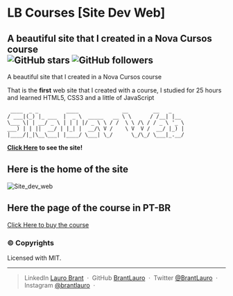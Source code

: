 # LB Courses [Site Dev Web]

<h2>
    A beautiful site that I created in a Nova Cursos course<br>
    <img alt="GitHub stars" src="https://img.shields.io/github/stars/BrantLauro/site-dev-web?style=social">
    <img alt="GitHub followers" src="https://img.shields.io/github/followers/BrantLauro?label=Follow%20me%20%3A%29&style=social">
</h2>

 A beautiful site that I created in a Nova Cursos course
 
 That is the **first** web site that I created with a course, I studied for 25 hours and learned HTML5, CSS3 and a little of JavaScript
 
 ```
  ____  _ _         ____              __        __   _    
/ ___|(_) |_ ___  |  _ \  _____   __ \ \      / /__| |__  
\___ \| | __/ _ \ | | | |/ _ \ \ / /  \ \ /\ / / _ \ '_ \  
 ___) | | ||  __/ | |_| |  __/\ V /    \ V  V /  __/ |_) |
|____/|_|\__\___| |____/ \___| \_/      \_/\_/ \___|_.__/                                              

 ```
 
 **[Click Here](https://brantlauro.github.io/site-dev-web/) to see the site!**
 
 ## Here is the home of the site
 
 ![Site_dev_web](https://user-images.githubusercontent.com/60024796/122445752-3b215f00-cf78-11eb-80c1-26997301e5cf.png)
 
 ## Here the page of the course in PT-BR
 
 [Click Here to buy the course](https://eadformacursos.com.br/ver/curso/modelo-pardrao-duplicado/)
 
 ### ©️ Copyrights

Licensed with MIT.

---

> LinkedIn [Lauro Brant](https://www.linkedin.com/in/lauro-brant-4858861b3/) &nbsp;&middot;&nbsp;
> GitHub [BrantLauro](https://github.com/BrantLauro) &nbsp;&middot;&nbsp;
> Twitter [@BrantLauro](https://twitter.com/BrantLauro) &nbsp;&middot;&nbsp;
> Instagram [@brantlauro](https://www.instagram.com/brantlauro/) &nbsp;&middot;&nbsp;

